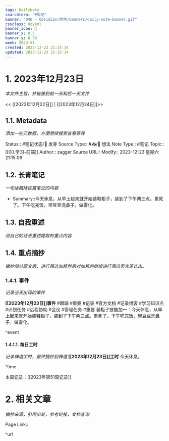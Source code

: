 ```yaml
---
tags: DailyNote
searchterm: "#周记"
banner: "040 - Obsidian/附件/banners/daily-note-banner.gif"
cssclass: noyaml
banner_icon: 💌
banner_x: 0.5
banner_y: 0.38
week: 2023-51
created: 2023-12-23 21:15:14
updated: 2023-12-23 21:15:14
---
```


# 1. 2023年12月23日

_本文件主旨，并链接到前一天和后一天文件_

<< [[2023年12月22日]] | [[2023年12月24日]]>>

## 1.1. Metadata

_添加一些元数据，方便后续搜索查看等等_

Status:: #笔记状态/🌱 发芽
Source Type:: #📥/💭 想法 
Note Type:: #笔记
Topic:: [[00.学习-前端]]
Author:: zagger
Source URL::
Modify:: 2023-12-23 星期六 21:15:06

## 1.2. 长青笔记

_一句话概括这篇笔记的内容_

- Summary::今天休息，从早上起来就开始装鞋柜子，装到了下午两三点。累死了。下午吃完饭，带豆豆洗鼻子，做雾化。

## 1.3. 自我重述

_用自己的话去重述提取的重点内容_

## 1.4. 重点摘抄

_摘抄部分原文后，进行筛选加粗然后对加粗的继续进行筛选荧光笔选出。_

### 1.4.1. 事件

_记录当天出现的事件_

**[[2023年12月23日]]事件** 
#跟踪 #重要 #记录 #官方文档 #记录博客 #学习知识点 #计划任务 #远程协助 #会议 #管理任务
#重要 装柜子技能加一：今天休息，从早上起来就开始装鞋柜子，装到了下午两三点。累死了。下午吃完饭，带豆豆洗鼻子，做雾化。

^event

#### 1.4.1.1. 每日工时

_记录禅道工时，最终摘抄到禅道_
**[[2023年12月23日]]工时**
今天休息。

^time

本周记录：[[2023年第51周记录]]

# 2. 相关文章

_摘抄来源，引用出处，参考链接，文档查询_

Page Link::

^url
